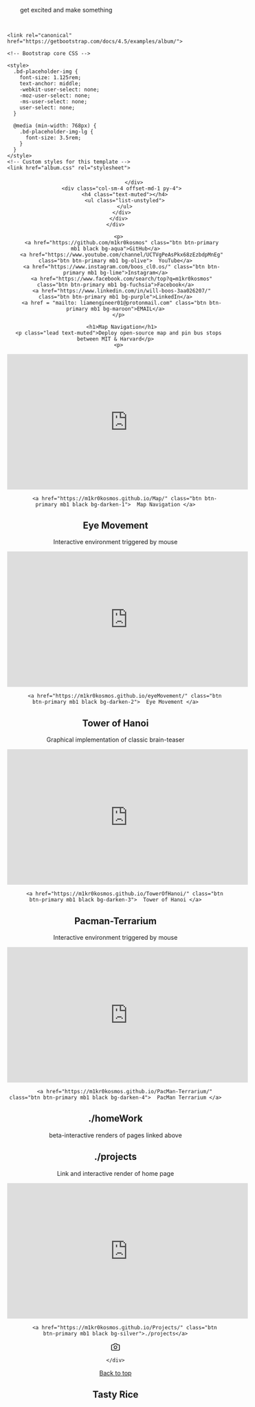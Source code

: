 <head>
    <style>
        .resBg {
            padding: 30px;
            background: url(image-asset.jpeg) no-repeat center center fixed; 
  -webkit-background-size: cover;
  -moz-background-size: cover;
  -o-background-size: cover;
  background-size: cover;
        }
    </style>
</head>
<body>
    <div class="resBg">get excited and make something</div>
</body>

<html lang="en">
  <head>
    <meta charset="utf-8">
    <meta name="viewport" content="width=device-width, initial-scale=1, shrink-to-fit=no">
    <meta name="description" content="">
    <meta name="author" content="Mark Otto, Jacob Thornton, and Bootstrap contributors">
    <meta name="generator" content="Jekyll v4.1.1">
    <title>Album example · Bootstrap</title>

    <link rel="canonical" href="https://getbootstrap.com/docs/4.5/examples/album/">

    <!-- Bootstrap core CSS -->
<link href="../assets/dist/css/bootstrap.min.css" rel="stylesheet">

    <style>
      .bd-placeholder-img {
        font-size: 1.125rem;
        text-anchor: middle;
        -webkit-user-select: none;
        -moz-user-select: none;
        -ms-user-select: none;
        user-select: none;
      }

      @media (min-width: 768px) {
        .bd-placeholder-img-lg {
          font-size: 3.5rem;
        }
      }
    </style>
    <!-- Custom styles for this template -->
    <link href="album.css" rel="stylesheet">
    
<main role="main">

  <section class="jumbotron text-center">
    <div class="container">
        
  <body>
    <header>
  <div class="collapse bg-dark" id="navbarHeader">
    <div class="container">
      <div class="row">
        <div class="col-sm-8 col-md-7 py-4">
          <h4 class="text-muted"></h4>
          <p class="text-muted"></p>

                </div>
        <div class="col-sm-4 offset-md-1 py-4">
          <h4 class="text-muted"></h4>
          <ul class="list-unstyled">
          </ul>
        </div>
      </div>
    </div>
  </div>
     
      <p>
        <a href="https://github.com/m1kr0kosmos" class="btn btn-primary mb1 black bg-aqua">GitHub</a>
        <a href="https://www.youtube.com/channel/UCTVgPeAsPkx68zEzbdpMnEg" class="btn btn-primary mb1 bg-olive">  YouTube</a>
        <a href="https://www.instagram.com/boos_cl0.os/" class="btn btn-primary mb1 bg-lime">Instagram</a>
        <a href="https://www.facebook.com/search/top?q=m1kr0kosmos" class="btn btn-primary mb1 bg-fuchsia">Facebook</a>
        <a href="https://www.linkedin.com/in/will-boos-3aa026207/" class="btn btn-primary mb1 bg-purple">LinkedIn</a>
        <a href = "mailto: liamengineer01@protonmail.com" class="btn btn-primary mb1 bg-maroon">EMAIL</a>
      </p>
       
        <h1>Map Navigation</h1>
      <p class="lead text-muted">Deploy open-source map and pin bus stops between MIT & Harvard</p>
      <p>
          
<iframe width="560" height="315" src="https://m1kr0kosmos.github.io/Map/" frameborder="0" allow="autoplay; encrypted-media" allowfullscreen></iframe>
          
          <a href="https://m1kr0kosmos.github.io/Map/" class="btn btn-primary mb1 black bg-darken-1">  Map Navigation </a>
      
<h1>Eye Movement</h1>
      <p class="lead text-muted">Interactive environment triggered by mouse</p>
      <p>
          
<iframe width="560" height="315" src="https://m1kr0kosmos.github.io/eyeMovement/" frameborder="0" allow="autoplay; encrypted-media" allowfullscreen></iframe> 
          
          <a href="https://m1kr0kosmos.github.io/eyeMovement/" class="btn btn-primary mb1 black bg-darken-2">  Eye Movement </a>
      
<h1>Tower of Hanoi</h1>
      <p class="lead text-muted">Graphical implementation of classic brain-teaser</p>
      <p>
      
<iframe width="560" height="315" src="https://m1kr0kosmos.github.io/TowerOfHanoi/" frameborder="0" allow="autoplay; encrypted-media" allowfullscreen></iframe> 
          
          <a href="https://m1kr0kosmos.github.io/TowerOfHanoi/" class="btn btn-primary mb1 black bg-darken-3">  Tower of Hanoi </a>
 
<h1>Pacman-Terrarium</h1>
      <p class="lead text-muted">Interactive environment triggered by mouse</p>
      <p>         
          
<iframe width="560" height="315" src="https://m1kr0kosmos.github.io/PacMan-Terrarium/" frameborder="0" allow="autoplay; encrypted-media" allowfullscreen></iframe> 
          
          <a href="https://m1kr0kosmos.github.io/PacMan-Terrarium/" class="btn btn-primary mb1 black bg-darken-4">  PacMan Terrarium </a>
          
          
<h1>./homeWork</h1>
      <p class="lead text-muted">beta-interactive renders of pages linked above</p>
      <p>
        <h1>./projects</h1>
      <p class="lead text-muted">Link and interactive render of home page</p>
      <p>
          
<iframe width="560" height="315" src="https://m1kr0kosmos.github.io/Projects/" frameborder="0" allow="autoplay; encrypted-media" allowfullscreen></iframe> 
          
          <a href="https://m1kr0kosmos.github.io/Projects/" class="btn btn-primary mb1 black bg-silver">./projects</a>
          
  <div class="navbar navbar-dark bg-dark shadow-sm">
    <div class="container d-flex justify-content-between">
      <a href="#" class="navbar-brand d-flex align-items-center">
        <svg xmlns="https://www.youtube.com/channel/UCTVgPeAsPkx68zEzbdpMnEg" width="20" height="20" fill="none" stroke="currentColor" stroke-linecap="round" stroke-linejoin="round" stroke-width="2" aria-hidden="true" class="mr-2" viewBox="0 0 24 24" focusable="false"><path d="M23 19a2 2 0 0 1-2 2H3a2 2 0 0 1-2-2V8a2 2 0 0 1 2-2h4l2-3h6l2 3h4a2 2 0 0 1 2 2z"/><circle cx="12" cy="13" r="4"/></svg>
        <strong></strong>
          </a>
      
    </div>
  </div>
 
<footer class="text-muted">
  <div class="container">
    <p class="float-right">
      <a href= "#" class="btn btn-primary mb1 bg-black">Back to top</a>
    </p>
  </div>
</footer>
<script src="https://code.jquery.com/jquery-3.5.1.slim.min.js" integrity="sha384-DfXdz2htPH0lsSSs5nCTpuj/zy4C+OGpamoFVy38MVBnE+IbbVYUew+OrCXaRkfj" crossorigin="anonymous"></script>
      <script>window.jQuery || document.write('<script src="../assets/js/vendor/jquery.slim.min.js"><\/script>')</script><script src="../assets/dist/js/bootstrap.bundle.min.js"></script>

<html>
<head>
    <title>Bootstrap Carousel</title>
    <link rel="stylesheet" href="//netdna.bootstrapcdn.com/bootstrap/3.1.1/css/bootstrap.min.css">
    <script src="https://ajax.googleapis.com/ajax/libs/jquery/1.10.2/jquery.min.js"></script>
    <script src="https://netdna.bootstrapcdn.com/bootstrap/3.0.3/js/bootstrap.min.js"></script>
</head>
<body>
<div class="container">
<h1>Tasty Rice</h1>
<!--The main div for carousel-->
<div id="carousel-demo" class="carousel slide" data-ride="carousel">
  <!-- Sliding images statring here --> 
   <div class="carousel-inner"> 
    <div class="item"> 
      <img src="2d.jpeg" alt=""> 
    </div> 
    <div class="item"> 
      <img src="3d.jpeg" alt=""> 
   </div> 
    <div class="item"> 
      <img src="4d.jpeg" alt=""> 
    </div>
    <div class="item active"> 
      <img src="6d.jpeg" alt=""> 
       </div>  
  </div> 
  <!-- Next / Previous controls here -->
  <a class="left carousel-control" href="#carousel-demo" data-slide="prev">
    <span class="glyphicon glyphicon-chevron-left"></span>
  </a>
  <a class="right carousel-control" href="#carousel-demo" data-slide="next">
    <span class="glyphicon glyphicon-chevron-right"></span>
  </a>
 
  </div>
 
